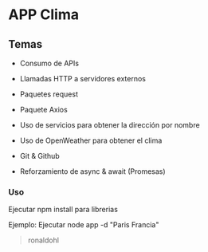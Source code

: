 # APP Clima

## Temas

- Consumo de APIs

- Llamadas HTTP a servidores externos

- Paquetes request

- Paquete Axios

- Uso de servicios para obtener la dirección por nombre

- Uso de OpenWeather para obtener el clima

- Git & Github

- Reforzamiento de async & await (Promesas)

### Uso

Ejecutar npm install para librerias

Ejemplo: Ejecutar node app -d "Paris Francia"

> ronaldohl
